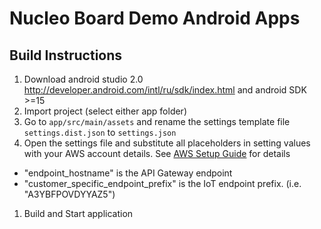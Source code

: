 # Nucleo Board Demo Android Apps

## Build Instructions

1. Download android studio 2.0 http://developer.android.com/intl/ru/sdk/index.html and android SDK >=15 
1. Import project (select either app folder)
1. Go to `app/src/main/assets` and rename the settings template file `settings.dist.json` to `settings.json`
1. Open the settings file and substitute all placeholders in setting values with your AWS account details. See [AWS Setup Guide](../aws/README.md) for details
  - "endpoint_hostname" is the API Gateway endpoint
  - "customer_specific_endpoint_prefix" is the IoT endpoint prefix. (i.e. "A3YBFPOVDYYAZ5")
1. Build and Start application


